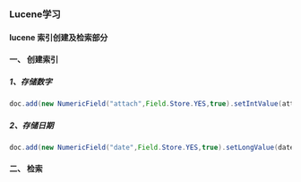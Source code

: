 ### Lucene学习

#### lucene 索引创建及检索部分



#### 一、 创建索引

##### 1、存储数字
```java
doc.add(new NumericField("attach",Field.Store.YES,true).setIntValue(attachs[i]));
```

##### 2、存储日期
```java
doc.add(new NumericField("date",Field.Store.YES,true).setLongValue(dates[i].getTime()));
```


#### 二、 检索
